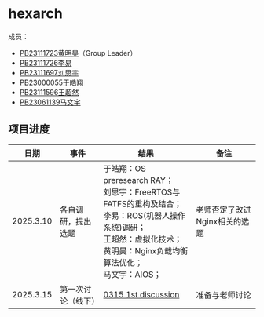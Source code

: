 # hexarch
成员：
+ [PB23111723黄明昊](https://github.com/VideoBus66)（Group Leader）
+ [PB23111726李易](https://github.com/Leeyiiii)
+ [PB23111697刘思宇](https://github.com/MrKyomoto)
+ [PB23000055于皓翔](https://github.com/Parfait5)
+ [PB23111596王超然](https://github.com/cmdyc)
+ [PB23061139马文宇](https://github.com/LUNACY72)

## 项目进度
| 日期      | 事件     | 结果                                                    | 备注           |
| --------- | -------- | ------------------------------------------------------- | -------------- |
|2025.3.10|各自调研，提出选题|于皓翔：OS preresearch RAY；<br>刘思宇：FreeRTOS与FATFS的重构及结合；<br>李易：ROS(机器人操作系统)调研；<br>王超然：虚拟化技术；<br>黄明昊：Nginx负载均衡算法优化；<br>马文宇：AIOS；|老师否定了改进Nginx相关的选题|
|2025.3.15|第一次讨论（线下）| [0315 1st discussion](https://github.com/OSH-2025/hexarch/blob/master/docs/discussion/0315_1st_discussion.md)|准备与老师讨论|
